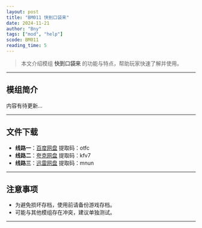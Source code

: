 ```yaml
---
layout: post
title: "BM011 快到口袋来"
date: 2024-11-21
author: "Bny"
tags: ["mod", "help"]
scode: BM011
reading_time: 5
---
```


> 本文介绍模组 **快到口袋来** 的功能与特点，帮助玩家快速了解并使用。

---

## 模组简介

内容有待更新...

---


## 文件下载
- **线路一**：[百度网盘](https://pan.baidu.com/s/1HnV7BoEKdGbgKE-9TWOuvQ?pwd=otfc)  提取码：otfc  
- **线路二**：[夸克网盘](https://pan.quark.cn/s/a34f67d46e8c?pwd=kfv7)  提取码：kfv7  
- **线路三**：[迅雷网盘](https://pan.xunlei.com/s/VOCCbZaSFBSWOyjQkONBES5BA1?pwd=mnun)  提取码：mnun  

---

## 注意事项
- 为避免损坏存档，使用前请备份游戏存档。
- 可能与其他模组存在冲突，建议单独测试。

---

